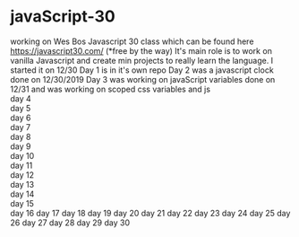 # javaScript-30
working on Wes Bos Javascript 30 class which can be found here https://javascript30.com/ (*free by the way)
It's main role is to work on vanilla Javascript and create min projects to really learn the language. I started it on 12/30
Day 1 is in it's own repo
Day 2 was a javascript clock done on 12/30/2019
Day 3 was working on javaScript variables done on 12/31 and was working on scoped css variables and js 
<br>
day 4
<br>
day 5
<br>
day 6
<br>
day 7
<br>
day 8
<br>
day 9
<br>
day 10
<br>
day 11
<br>
day 12
<br>
day 13
<br>
day 14
<br>
day 15
<br>
day 16
day 17
day 18
day 19
day 20
day 21
day 22
day 23
day 24
day 25
day 26
day 27
day 28
day 29
day 30

